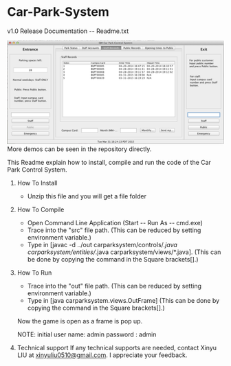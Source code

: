 # Car-Park-System
v1.0 Release Documentation -- Readme.txt

![promisechains](https://github.com/xinyu-liu/Car-Park-System/blob/master/demo3.png)
More demos can be seen in the repository directly.

This Readme explain how to install, compile and run the code of the Car Park Control System.

1. How To Install
     - Unzip this file and you will get a file folder

2. How To Compile
     - Open Command Line Application (Start -- Run As -- cmd.exe)
     - Trace into the "src" file path. 
         (This can be reduced by setting environment variable.) 
     - Type in [javac -d ../out carparksystem/controls/*.java carparksystem/entities/*.java carparksystem/views/*.java]. 
         (This can be done by copying the command in the Square brackets[].)  

3. How To Run
   - Trace into the "out" file path. 
       (This can be reduced by setting environment variable.) 
   - Type in [java carparksystem.views.OutFrame]
       (This can be done by copying the command in the Square brackets[].)  

   Now the game is open as a frame is pop up.
   
   NOTE: initial user name: admin
                 password : admin 

4. Technical support
   If any technical supports are needed, contact Xinyu LIU at xinyuliu0510@gmail.com. I appreciate your feedback.
